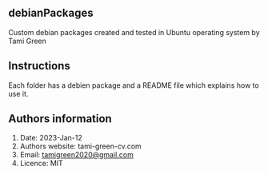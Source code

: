 ## debianPackages
Custom debian packages created  and tested in Ubuntu operating system by Tami Green 
## Instructions 
Each folder has a debien package and a README file which explains how to use it. 
## Authors information
1. Date: 2023-Jan-12
2. Authors website: tami-green-cv.com
3. Email: tamigreen2020@gmail.com
4. Licence: MIT
